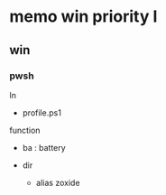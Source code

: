 
# memo win priority l


## win

### pwsh

ln

- profile.ps1



function

- ba : battery


- dir
  - alias zoxide





